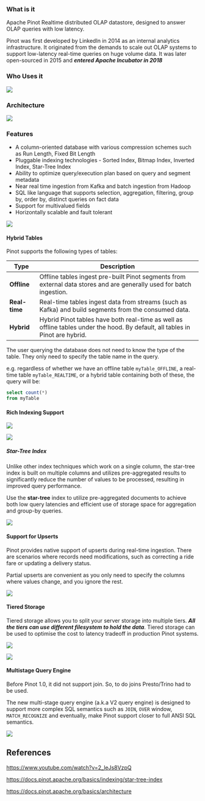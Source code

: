 ### What is it

Apache Pinot Realtime distributed OLAP datastore, designed to answer OLAP queries with low latency.

Pinot was first developed by LinkedIn in 2014 as an internal analytics infrastructure.  It originated from the demands to scale out OLAP systems to support low-latency real-time queries  on huge volume data. It was later open-sourced in 2015 and ***entered Apache Incubator in 2018***
### Who Uses it

![](who_uses_pinot.jpg)
### Architecture

![](pinot_architecture.jpg)
### Features
* A column-oriented database with various compression schemes such as Run Length, Fixed Bit Length
* Pluggable indexing technologies - Sorted Index, Bitmap Index, Inverted Index, Star-Tree Index
* Ability to optimize query/execution plan based on query and segment metadata
* Near real time ingestion from Kafka and batch ingestion from Hadoop
* SQL like language that supports selection, aggregation, filtering, group by, order by, distinct queries on fact data
* Support for multivalued fields
* Horizontally scalable and fault tolerant

![](pinot_feature_overview.jpg)

#### Hybrid Tables

Pinot supports the following types of tables:

|Type|Description|
|---|---|
|**Offline**|Offline tables ingest pre-built Pinot segments from external data stores and are generally used for batch ingestion.|
|**Real-time**|Real-time tables ingest data from streams (such as Kafka) and build segments from the consumed data.|
|**Hybrid**|Hybrid Pinot tables have both real-time as well as offline tables under the hood. By default, all tables in Pinot are hybrid.|

The user querying the database does not need to know the type of the table. They only need to specify the table name in the query.

e.g. regardless of whether we have an offline table `myTable_OFFLINE`, a real-time table `myTable_REALTIME`, or a hybrid table containing both of these, the query will be:

```sql
select count(*)
from myTable
```
#### Rich Indexing Support

![](pinot_index_1.jpg)

![](pinot_index_2.jpg)
##### Star-Tree Index

Unlike other index techniques which work on a single column, the star-tree index is built on multiple columns and utilizes pre-aggregated results to significantly reduce the number of values to be processed, resulting in improved query performance.

Use the **star-tree** index to utilize pre-aggregated documents to achieve both low query latencies and efficient use of storage space for aggregation and group-by queries.

![](pinot_index_3.jpg)
#### Support for Upserts

Pinot provides native support of upserts during real-time ingestion. There are scenarios where records need modifications, such as correcting a ride fare or updating a delivery status.

Partial upserts are convenient as you only need to specify the columns where values change, and you ignore the rest.

![](pinot_upsert.jpg)
#### Tiered Storage

Tiered storage allows you to split your server storage into multiple tiers. ***All the tiers can use different filesystem to hold the data***. Tiered storage can be used to optimise the cost to latency tradeoff in production Pinot systems.

![](pinot_tiered_storage_1.jpg)

![](pinot_tiered_storage_2.jpg)
#### Multistage Query Engine

Before Pinot 1.0, it did not support join. So, to do joins Presto/Trino had to be used.

The new multi-stage query engine (a.k.a V2 query engine) is designed to support more complex SQL semantics such as `JOIN`, `OVER` window, `MATCH_RECOGNIZE` and eventually, make Pinot support closer to full ANSI SQL semantics.

![](pinot_multi_stage_query_engine.jpg)

## References

https://www.youtube.com/watch?v=2_leJs8VzpQ

https://docs.pinot.apache.org/basics/indexing/star-tree-index

https://docs.pinot.apache.org/basics/architecture
